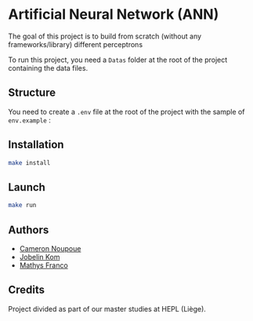 # Artificial Neural Network (ANN)

The goal of this project is to build from scratch (without any frameworks/library) different perceptrons

To run this project, you need a `Datas` folder at the root of the project containing the data files.

## Structure

You need to create a `.env` file at the root of the project with the sample of `env.example` :

## Installation

```bash
make install
```

## Launch

```bash
make run
```

## Authors

* [Cameron Noupoue](https://www.linkedin.com/in/cnoupoue/)
* [Jobelin Kom](https://www.linkedin.com/in/jobelin-kom/)
* [Mathys Franco](https://www.linkedin.com/in/mathys-franco-340b4024b/)
## Credits

Project divided as part of our master studies at HEPL (Liège).

